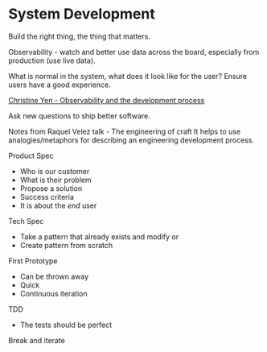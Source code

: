 # System Development

Build the right thing, the thing that matters.

Observability - watch and better use data across the board, especially from production (use live data).

What is normal in the system, what does it look like for the user? Ensure users have a good experience.

[Christine Yen - Observability and the development process](https://www.youtube.com/watch?v=WSO9YFi6Oqs)

Ask new questions to ship better software.

Notes from Raquel Velez talk - The engineering of craft
It helps to use analogies/metaphors for describing an engineering development process.

Product Spec
- Who is our customer
- What is their problem
- Propose a solution
- Success criteria
- It is about the _end_ user

Tech Spec
- Take a pattern that already exists and modify
or
- Create pattern from scratch

First Prototype
- Can be thrown away
- Quick
- Continuous iteration

TDD
- The tests should be perfect

Break and iterate

